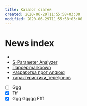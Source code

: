 ```yaml
---
title: Каталог статей
created: 2020-06-29T11:55:58+03:00
modified: 2020-06-29T11:55:58+03:00
---
```


# News index
* 
* [S-Parameter Analyzer](./200624_spa.md)
* [Парсер markoown](./200409_md_to_html.md)
* [Разработка прог Android](200628_android_dev.md)
* [характеристики_телефонов](./200624_характеристики_телефонов.md)


- [ ] Ggg
- [x] Ttf
- [x] Ggg
Ggggg
Ffff
